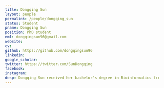 ```yaml
---
title: Dongqing Sun
layout: people
permalink: /people/dongqing_sun
status: Student
pname: Dongqing Sun
position: PhD student
eml: dongqingsun96@gmail.com
website: 
cv: 
github: https://github.com/dongqingsun96
linkedin:
google_scholar: 
twitter: https://twitter.com/SunDongqing
facebook: 
instagram:
desp: Dongqing Sun received her bachelor's degree in Bioinformatics from Huazhong Agricultural University in 2014. Her research focuses on exploring the tumor immunity by using single cell technology. Recently, she's working on developing scRNA-seq and scATAC-seq analysis pipeline and doing some integrative analyses of public multimodal single-cell data.
---
```

